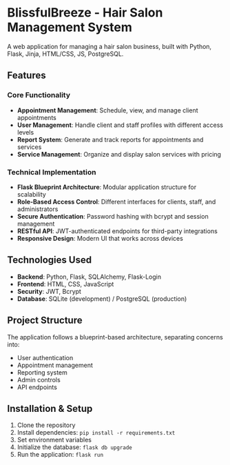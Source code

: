 # BlissfulBreeze - Hair Salon Management System

A web application for managing a hair salon business, built with Python, Flask, Jinja, HTML/CSS, JS, PostgreSQL.

## Features

### Core Functionality
- **Appointment Management**: Schedule, view, and manage client appointments
- **User Management**: Handle client and staff profiles with different access levels
- **Report System**: Generate and track reports for appointments and services
- **Service Management**: Organize and display salon services with pricing

### Technical Implementation
- **Flask Blueprint Architecture**: Modular application structure for scalability
- **Role-Based Access Control**: Different interfaces for clients, staff, and administrators
- **Secure Authentication**: Password hashing with bcrypt and session management
- **RESTful API**: JWT-authenticated endpoints for third-party integrations
- **Responsive Design**: Modern UI that works across devices

## Technologies Used
- **Backend**: Python, Flask, SQLAlchemy, Flask-Login
- **Frontend**: HTML, CSS, JavaScript
- **Security**: JWT, Bcrypt
- **Database**: SQLite (development) / PostgreSQL (production)

## Project Structure
The application follows a blueprint-based architecture, separating concerns into:
- User authentication
- Appointment management
- Reporting system
- Admin controls
- API endpoints

## Installation & Setup
1. Clone the repository
2. Install dependencies: `pip install -r requirements.txt`
3. Set environment variables
4. Initialize the database: `flask db upgrade`
5. Run the application: `flask run`
